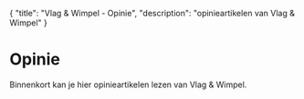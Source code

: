 {
	"title": "Vlag & Wimpel - Opinie",
	"description": "opinieartikelen van Vlag & Wimpel"
}

# Opinie

Binnenkort kan je hier opinieartikelen lezen van Vlag & Wimpel.
